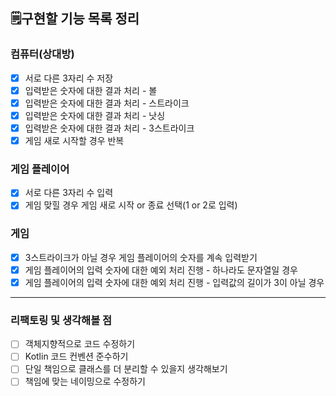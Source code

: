 ## 🗒️구현할 기능 목록 정리

### 컴퓨터(상대방)
- [X] 서로 다른 3자리 수 저장
- [X] 입력받은 숫자에 대한 결과 처리 - 볼
- [X] 입력받은 숫자에 대한 결과 처리 - 스트라이크
- [X] 입력받은 숫자에 대한 결과 처리 - 낫싱
- [X] 입력받은 숫자에 대한 결과 처리 - 3스트라이크
- [X] 게임 새로 시작할 경우 반복

### 게임 플레이어
- [X] 서로 다른 3자리 수 입력
- [X] 게임 맞힐 경우 게임 새로 시작 or 종료 선택(1 or 2로 입력)

### 게임
- [X] 3스트라이크가 아닐 경우 게임 플레이어의 숫자를 계속 입력받기
- [X] 게임 플레이어의 입력 숫자에 대한 예외 처리 진행 - 하나라도 문자열일 경우
- [X] 게임 플레이어의 입력 숫자에 대한 예외 처리 진행 - 입력값의 길이가 3이 아닐 경우

---

### 리팩토링 및 생각해볼 점
- [ ] 객체지향적으로 코드 수정하기
- [ ] Kotlin 코드 컨벤션 준수하기
- [ ] 단일 책임으로 클래스를 더 분리할 수 있을지 생각해보기
- [ ] 책임에 맞는 네이밍으로 수정하기